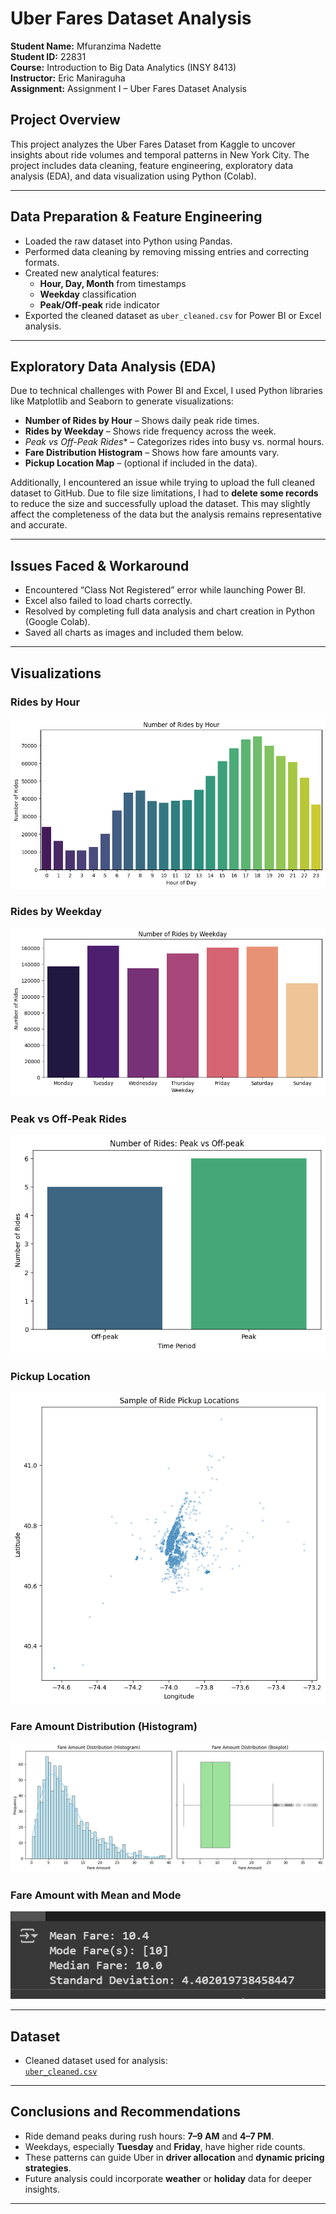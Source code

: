 # Uber Fares Dataset Analysis

**Student Name:** Mfuranzima Nadette  
**Student ID:** 22831  
**Course:** Introduction to Big Data Analytics (INSY 8413)  
**Instructor:** Eric Maniraguha  
**Assignment:** Assignment I – Uber Fares Dataset Analysis  

## Project Overview

This project analyzes the Uber Fares Dataset from Kaggle to uncover insights about ride volumes and temporal patterns in New York City. The project includes data cleaning, feature engineering, exploratory data analysis (EDA), and data visualization using Python (Colab).

---

##  Data Preparation & Feature Engineering

- Loaded the raw dataset into Python using Pandas.
- Performed data cleaning by removing missing entries and correcting formats.
- Created new analytical features:
  - **Hour, Day, Month** from timestamps
  - **Weekday** classification
  - **Peak/Off-peak** ride indicator
- Exported the cleaned dataset as `uber_cleaned.csv` for Power BI or Excel analysis.

---

##  Exploratory Data Analysis (EDA)

Due to technical challenges with Power BI and Excel, I used Python libraries like Matplotlib and Seaborn to generate visualizations:

-  **Number of Rides by Hour** – Shows daily peak ride times.  
- **Rides by Weekday** – Shows ride frequency across the week.  
- *Peak vs Off-Peak Rides** – Categorizes rides into busy vs. normal hours.  
-  **Fare Distribution Histogram** – Shows how fare amounts vary.  
-  **Pickup Location Map** – (optional if included in the data).

 Additionally, I encountered an issue while trying to upload the full cleaned dataset to GitHub. Due to file size limitations, I had to **delete some records** to reduce the size and successfully upload the dataset. This may slightly affect the completeness of the data but the analysis remains representative and accurate.


---

##  Issues Faced & Workaround

- Encountered “Class Not Registered” error while launching Power BI.
- Excel also failed to load charts correctly.
- Resolved by completing full data analysis and chart creation in Python (Google Colab).
- Saved all charts as images and included them below.

---

##  Visualizations

### Rides by Hour  
![Rides by Hour](number_of_rides_by_hour.png)

### Rides by Weekday  
![Rides by Weekday](rides_by_weekday.png)

### Peak vs Off-Peak Rides  
![Peak vs Off-Peak](peak_Offpeak.png)

### Pickup Location  
![Pickup Location](pickup_location.png)

### Fare Amount Distribution (Histogram)  
![Fare Amount Distribution](fare_amount_distribution.png)

### Fare Amount with Mean and Mode  
![Fare Mean and Mode](fare_mean_mode.jpg)

---

##  Dataset

- Cleaned dataset used for analysis:  
  [`uber_cleaned.csv`](uber_cleaned.CSV)

---

## Conclusions and Recommendations

- Ride demand peaks during rush hours: **7–9 AM** and **4–7 PM**.
- Weekdays, especially **Tuesday** and **Friday**, have higher ride counts.
- These patterns can guide Uber in **driver allocation** and **dynamic pricing strategies**.
- Future analysis could incorporate **weather** or **holiday** data for deeper insights.

---

